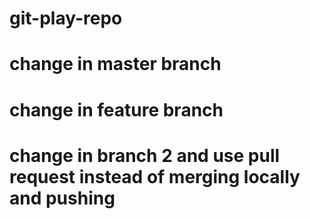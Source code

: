 # git-play-repo

# change in master branch
# change in feature branch
# change in branch 2 and use pull request instead of merging locally and pushing
